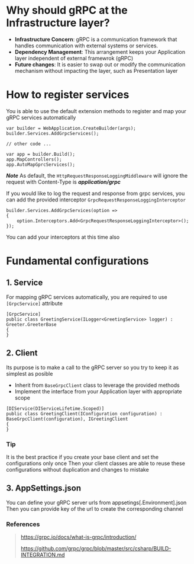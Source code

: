 ﻿# Why should gRPC at the Infrastructure layer?

- **Infrastructure Concern**: gRPC is a communication framework that handles communication with external systems or services.
- **Dependency Management**: This arrangement keeps your Application layer independent of external framewrok (gRPC)
- **Future changes**: It is easier to swap out or modify the communication mechanism without impacting the layer, such as Presentation layer

# How to register services

You is able to use the default extension methods to register and map your gRPC services automatically

```
var builder = WebApplication.CreateBuilder(args);
builder.Services.AddGrpcServices();

// other code ...

var app = builder.Build();
app.MapControllers();
app.AutoMapGprcServices();
```

***Note***
As default, the `HttpRequestResponseLoggingMiddleware` will ignore the request with Content-Type is ***application/grpc***

If you would like to log the request and response from grpc services, you can add the provided interceptor `GrpcRequestResponseLoggingInterceptor`

```
builder.Services.AddGrpcServices(option =>
{
    option.Interceptors.Add<GrpcRequestResponseLoggingInterceptor>();
});
```

You can add your interceptors at this time also

# Fundamental configurations

## 1. Service
For mapping gRPC services automatically, you are required to use `[GrpcService]` attribute

```
[GrpcService]
public class GreetingService(ILogger<GreetingService> logger) : Greeter.GreeterBase
{
}
```

## 2. Client
Its purpose is to make a call to the gRPC server so you try to keep it as simplest as posible

- Inherit from `BaseGrpcClient` class to leverage the provided methods
- Implement the interface from your Application layer with appropriate scope

```
[DIService(DIServiceLifetime.Scoped)]
public class GreetingClient(IConfiguration configuration) : BaseGrpcClient(configuration), IGreetingClient
{
}
```

### Tip
It is the best practice if you create your base client and set the configurations only once
Then your client classes are able to reuse these configurations without duplication and changes to mistake

## 3. AppSettings.json
You can define your gRPC server urls from appsetings[.Environment].json
Then you can provide key of the url to create the corresponding channel

### References
> https://grpc.io/docs/what-is-grpc/introduction/
>
>https://github.com/grpc/grpc/blob/master/src/csharp/BUILD-INTEGRATION.md